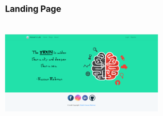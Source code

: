 <p align="center"><h1>Landing Page</h1></p></br></br>
<p align="center"><img src="https://github.com/HassanRehman11/LaravelBlog/blob/master/1.png"></p>
</br></br></br></br>
